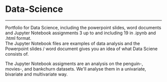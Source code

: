 # Data-Science
<hr/>
Portfolio for Data Science, including the powerpoint slides, word documents and Jupyter Notebook assignments 3 up to and including 19 in .ipynb and .html format.
<br/>
The Jupyter Notebook files are examples of data analysis and the Powerpoint slides / word document gives you an idea of what Data Sciene consists of.
<p>
  The Jupyter Notebook assigments are an analysis on the penguin-, movies-, and bankchurn datasets. We'll analyse them in a univariate, bivariate and multivariate way.
 </p>
